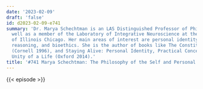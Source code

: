 ```yaml
---
date: '2023-02-09'
draft: 'false'
id: d2023-02-09-e741
summary: 'Dr. Marya Schechtman is an LAS Distinguished Professor of Philosophy, as
  well as a member of the Laboratory of Integrative Neuroscience at the University
  of Illinois Chicago. Her main areas of interest are personal identity, practical
  reasoning, and bioethics. She is the author of books like The Constitution of Selves
  (Cornell 1996), and Staying Alive: Personal Identity, Practical Concerns, and the
  Unity of a Life (Oxford 2014).'
title: '#741 Marya Schechtman: The Philosophy of the Self and Personal Identity'
---
```

{{< episode >}}
